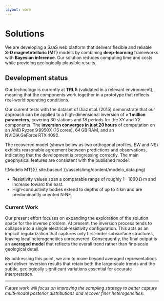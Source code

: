```yaml
---
layout: work
---
```

# Solutions

We are developing a SaaS web platform that delivers flexible and reliable **3‑D magnetotelluric (MT)** models by combining **deep‑learning** frameworks with **Bayesian inference**. Our solution reduces computing time and costs while providing geologically plausible results.

## Development status

Our technology is currently at **TRL 5** (validated in a relevant environment), meaning that the components work together in a prototype that reflects real‑world operating conditions.

Our current tests with the dataset of Díaz et al. (2015) demonstrate that our approach can be applied to a high‑dimensional inversion of **> 1 million parameters**, covering 30 stations and 18 periods for the XY and YX components. The **inversion converges in just 20 hours** of computation on an AMD Ryzen 9 9950X (16 cores), 64 GB RAM, and an NVIDIA GeForce RTX 4090.

The recovered model (shown below as two orthogonal profiles, EW and NS) exhibits reasonable agreement between predictions and observations, indicating that the development is progressing correctly. The main geophysical features are consistent with the published model:

![Modelo MT]({{ site.baseurl }}/assets/img/content/modelo_data.png)

- Resistivity values span a comparable range of roughly 1 – 1000 Ω·m and increase toward the east.
- High‑conductivity bodies extend to depths of up to 4 km and are predominantly oriented N‑NE.

### Current Work 

Our present effort focuses on expanding the exploration of the solution space for the inverse problem. At present, the inversion process tends to collapse into a single electrical‑resistivity configuration. This acts as an implicit regularization that captures only first‑order subsurface structures, leaving local heterogeneities unrecovered. Consequently, the final output is an **averaged model** that reflects the overall trend rather than fine‑scale geological detail.

By addressing this point, we aim to move beyond averaged representations and deliver inversion results that retain both the large‑scale trends and the subtle, geologically significant variations essential for accurate interpretation.

---

*Future work will focus on improving the sampling strategy to better capture multi‑modal posterior distributions and recover finer heterogeneities.* 
